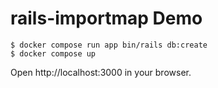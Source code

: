 # rails-importmap Demo

```
$ docker compose run app bin/rails db:create
$ docker compose up
```

Open http://localhost:3000 in your browser.
